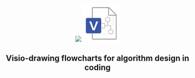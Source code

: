 <div align='center'>

  <img width="100px" src="images/visio.png">
  <img width="100px" src="images/vsdx.png">

  ## Visio-drawing flowcharts for algorithm design in coding
  
</div>
